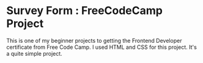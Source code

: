 # Survey Form : FreeCodeCamp Project

This is one of my beginner projects to getting the Frontend Developer certificate from Free Code Camp. I used HTML and CSS for this project. It's a quite simple project. 
